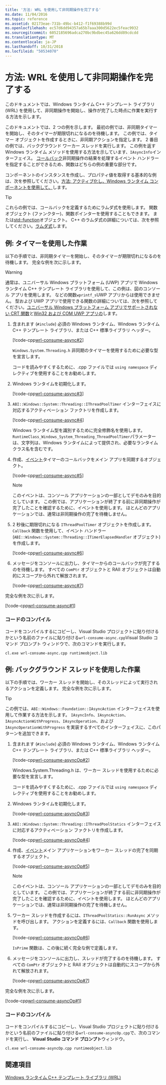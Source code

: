 ```yaml
---
title: '方法: WRL を使用して非同期操作を完了する'
ms.date: 11/04/2016
ms.topic: reference
ms.assetid: 02173eae-731b-49bc-b412-f1f69388b99d
ms.openlocfilehash: ec57d6dd94357a65b7aaa300d5622ec5feac9932
ms.sourcegitcommit: 6052185696adca270bc9bdbec45a626dd89cdcdd
ms.translationtype: MT
ms.contentlocale: ja-JP
ms.lasthandoff: 10/31/2018
ms.locfileid: "50534070"
---
```

# <a name="how-to-complete-asynchronous-operations-using-wrl"></a>方法: WRL を使用して非同期操作を完了する

このドキュメントでは、Windows ランタイム C++ テンプレート ライブラリ (WRL) を使用して、非同期操作を開始し、操作が完了した時点に作業を実行する方法を示します。

このドキュメントでは、2 つの例を示します。 最初の例では、非同期タイマーを開始し、そのタイマーが期限切れになるのを待機します。 この例では、タイマー オブジェクトを作成するときに、非同期アクションを指定します。 2 番目の例では、バックグラウンド ワーカー スレッドを実行します。 この例を返す Windows ランタイム メソッドを使用する方法を示しています、`IAsyncInfo`インターフェイス。 [コールバック](../windows/callback-function-windows-runtime-cpp-template-library.md)非同期操作の結果を処理するイベント ハンドラーを指定することができるため、関数はどちらの例の重要な部分です。

コンポーネントのインスタンスを作成し、プロパティ値を取得する基本的な例は、次を参照してください。[方法: アクティブ化し、Windows ランタイム コンポーネントを使用して、](../windows/how-to-activate-and-use-a-windows-runtime-component-using-wrl.md)します。

> [!TIP]
> これらの例では、コールバックを定義するためにラムダ式を使用します。 関数オブジェクト (ファンクター)、関数ポインターを使用することもできます。 または[std::function](../standard-library/function-class.md)オブジェクト。 C++ のラムダ式の詳細については、次を参照してください。[ラムダ式](../cpp/lambda-expressions-in-cpp.md)します。

## <a name="example-working-with-a-timer"></a>例: タイマーを使用した作業

以下の手順では、非同期タイマーを開始し、そのタイマーが期限切れになるのを待機します。 完全な例を次に示します。

> [!WARNING]
> 通常は、ユニバーサル Windows プラットフォーム (UWP) アプリで Windows ランタイム C++ テンプレート ライブラリを使用して、この例は、図のコンソール アプリを使用します。 などの関数`wprintf_s`UWP アプリからは使用できません。 型および UWP アプリで使用できる関数の詳細については、次を参照してください。[ユニバーサル Windows プラットフォーム アプリでサポートされない CRT 関数](../cppcx/crt-functions-not-supported-in-universal-windows-platform-apps.md)と[Win32 および COM UWP アプリの](/uwp/win32-and-com/win32-and-com-for-uwp-apps)します。

1. 含まれます (`#include`) 必須の Windows ランタイム、Windows ランタイム C++ テンプレート ライブラリ、または C++ 標準ライブラリ ヘッダー。

   [!code-cpp[wrl-consume-async#2](../windows/codesnippet/CPP/how-to-complete-asynchronous-operations-using-wrl_1.cpp)]

   `Windows.System.Threading.h` 非同期のタイマーを使用するために必要な型を宣言します。

   コードを読みやすくするために、.cpp ファイルでは `using namespace` ディレクティブを使用することをお勧めします。

2. Windows ランタイムを初期化します。

   [!code-cpp[wrl-consume-async#3](../windows/codesnippet/CPP/how-to-complete-asynchronous-operations-using-wrl_2.cpp)]

3. `ABI::Windows::System::Threading::IThreadPoolTimer` インターフェイスに対応するアクティベーション ファクトリを作成します。

   [!code-cpp[wrl-consume-async#4](../windows/codesnippet/CPP/how-to-complete-asynchronous-operations-using-wrl_3.cpp)]

   Windows ランタイム型を識別するために完全修飾名を使用します。 `RuntimeClass_Windows_System_Threading_ThreadPoolTimer`パラメーターは、文字列は、Windows ランタイムによって提供され、必要なランタイム クラス名を含むです。

4. 作成、[イベント](../windows/event-class-windows-runtime-cpp-template-library.md)タイマーのコールバックをメイン アプリを同期するオブジェクト。

   [!code-cpp[wrl-consume-async#5](../windows/codesnippet/CPP/how-to-complete-asynchronous-operations-using-wrl_4.cpp)]

   > [!NOTE]
   > このイベントは、コンソール アプリケーションの一部としてデモのみを目的としています。 この例では、アプリケーションが終了する前に非同期操作が完了したことを確認するために、イベントを使用します。 ほとんどのアプリケーションでは、通常は非同期操作の完了を待機しません。

5. 2 秒後に期限切れになる `IThreadPoolTimer` オブジェクトを作成します。 `Callback` 関数を使用して、イベント ハンドラー (`ABI::Windows::System::Threading::ITimerElapsedHandler` オブジェクト) を作成します。

   [!code-cpp[wrl-consume-async#6](../windows/codesnippet/CPP/how-to-complete-asynchronous-operations-using-wrl_5.cpp)]

6. メッセージをコンソールに出力し、タイマーからのコールバックが完了するのを待機します。 すべての `ComPtr` オブジェクトと RAII オブジェクトは自動的にスコープから外れて解放されます。

   [!code-cpp[wrl-consume-async#7](../windows/codesnippet/CPP/how-to-complete-asynchronous-operations-using-wrl_6.cpp)]

完全な例を次に示します。

[!code-cpp[wrl-consume-async#1](../windows/codesnippet/CPP/how-to-complete-asynchronous-operations-using-wrl_7.cpp)]

### <a name="compiling-the-code"></a>コードのコンパイル

コードをコンパイルするにコピーし、Visual Studio プロジェクトに貼り付けるかという名前のファイルに貼り付ける`wrl-consume-async.cpp`Visual Studio コマンド プロンプト ウィンドウで、次のコマンドを実行します。

`cl.exe wrl-consume-async.cpp runtimeobject.lib`

## <a name="example-working-with-a-background-thread"></a>例: バックグラウンド スレッドを使用した作業

以下の手順では、ワーカー スレッドを開始し、そのスレッドによって実行されるアクションを定義します。 完全な例を次に示します。

> [!TIP]
> この例では、`ABI::Windows::Foundation::IAsyncAction` インターフェイスを使用して作業する方法を示します。 `IAsyncInfo`、`IAsyncAction`、`IAsyncActionWithProgress`、`IAsyncOperation`、および `IAsyncOperationWithProgress` を実装するすべてのインターフェイスに、このパターンを追加できます。

1. 含まれます (`#include`) 必須の Windows ランタイム、Windows ランタイム C++ テンプレート ライブラリ、または C++ 標準ライブラリ ヘッダー。

   [!code-cpp[wrl-consume-asyncOp#2](../windows/codesnippet/CPP/how-to-complete-asynchronous-operations-using-wrl_8.cpp)]

   Windows.System.Threading.h は、ワーカー スレッドを使用するために必要な型を宣言します。

   コードを読みやすくするために、.cpp ファイルでは `using namespace` ディレクティブを使用することをお勧めします。

2. Windows ランタイムを初期化します。

   [!code-cpp[wrl-consume-asyncOp#3](../windows/codesnippet/CPP/how-to-complete-asynchronous-operations-using-wrl_9.cpp)]

3. `ABI::Windows::System::Threading::IThreadPoolStatics` インターフェイスに対応するアクティベーション ファクトリを作成します。

   [!code-cpp[wrl-consume-asyncOp#4](../windows/codesnippet/CPP/how-to-complete-asynchronous-operations-using-wrl_10.cpp)]

4. 作成、[イベント](../windows/event-class-windows-runtime-cpp-template-library.md)メイン アプリケーションをワーカー スレッドの完了を同期するオブジェクト。

   [!code-cpp[wrl-consume-asyncOp#5](../windows/codesnippet/CPP/how-to-complete-asynchronous-operations-using-wrl_11.cpp)]

   > [!NOTE]
   > このイベントは、コンソール アプリケーションの一部としてデモのみを目的としています。 この例では、アプリケーションが終了する前に非同期操作が完了したことを確認するために、イベントを使用します。 ほとんどのアプリケーションでは、通常は非同期操作の完了を待機しません。

5. ワーカー スレッドを作成するには、`IThreadPoolStatics::RunAsync` メソッドを呼び出します。 アクションを定義するには、`Callback` 関数を使用します。

   [!code-cpp[wrl-consume-asyncOp#6](../windows/codesnippet/CPP/how-to-complete-asynchronous-operations-using-wrl_12.cpp)]

   `IsPrime` 関数は、この後に続く完全な例で定義します。

6. メッセージをコンソールに出力し、スレッドが完了するのを待機します。 すべての `ComPtr` オブジェクトと RAII オブジェクトは自動的にスコープから外れて解放されます。

   [!code-cpp[wrl-consume-asyncOp#7](../windows/codesnippet/CPP/how-to-complete-asynchronous-operations-using-wrl_13.cpp)]

完全な例を次に示します。

[!code-cpp[wrl-consume-asyncOp#1](../windows/codesnippet/CPP/how-to-complete-asynchronous-operations-using-wrl_14.cpp)]

### <a name="compiling-the-code"></a>コードのコンパイル

コードをコンパイルするにコピーし、Visual Studio プロジェクトに貼り付けるかという名前のファイルに貼り付ける`wrl-consume-asyncOp.cpp`で、次のコマンドを実行し、 **Visual Studio コマンド プロンプト**ウィンドウ。

`cl.exe wrl-consume-asyncOp.cpp runtimeobject.lib`

## <a name="see-also"></a>関連項目

[Windows ランタイム C++ テンプレート ライブラリ (WRL)](../windows/windows-runtime-cpp-template-library-wrl.md)
